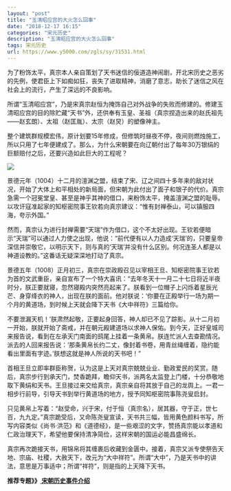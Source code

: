 ```yaml
---
layout: "post"
title: "玉清昭应宫的大火怎么回事"
date: "2018-12-17 16:15"
categories: "宋元历史"
description: "玉清昭应宫的大火怎么回事"
tags: 宋元历史
url: https://www.y5000.com/zgls/sy/31531.html
---
```






为了粉饰太平，真宗本人亲自策划了天书迷信的佞道造神闹剧，开北宋历史之恶劣的先例，使君臣上下如痴如狂，丧失了进取精神，消磨了意志，助长了迷信之风在社会上的流行，产生了深远的不良影响。

所谓“玉清昭应宫”，乃是宋真宗赵恒为掩饰自己对外战争的失败而修建的。修建玉清昭应宫的目的除贮藏“天书”外，还供奉有玉皇、圣祖（真宗捏造出来的赵氏祖先——赵玄朗）、太祖（赵匡胤）、太宗（赵炅）的塑像神主。

整个建筑群规模宏伟，原计划要15年修成，但修筑时昼夜不停，夜间则燃烛施工，所以只用了七年便建成了。那么，为什么宋朝要在向辽朝付出了每年30万银绢的巨额赔付之后，还要兴造如此巨大的工程呢？

![](https://img.y5000.com/uploads/allimg/180719/8-1PG9133150616.jpg)

景德元年（1004）十二月的澶渊之盟，结束了宋、辽之间四十多年来的敌对状况，开始了大体上和平相处的新局面，但宋朝为此付出了面子和银子的代价。真宗急需一个冠冕堂皇、甚至是神乎其神的借口，来粉饰太平，掩盖澶渊之盟的耻辱。以攻讦寇准起家的知枢密院事王钦若向真宗建议：“惟有封禅泰山，可以镇服四海，夸示外国。”

然而，真宗认为进行封禅需要“天瑞”作为借口，这个不太好出现。王钦若便暗示“天瑞”可以通过人力使之出现，他说：“前代便有以人力造成‘天瑞’的，只要皇帝深信并崇敬它，以明示天下，则与真的‘天瑞’并没有什么区别。何况连圣人都是以神道设教的。”这番话无疑深深地打动了真宗。

景德五年（1008）正月初三，真宗在崇政殿召见以宰相王旦、知枢密院事王钦若为首的文武重臣，亲自宣布了一个特大喜讯：“去年冬天十一月二十七日将近半夜时分，朕正要就寝，忽然寝殿内突然亮起来了。朕看到一位帽子上闪烁着星辰光芒、身穿绛衣的神人，出现在朕的面前。他对朕说：‘你要在正殿举行一场为期一个月的黄道场，到时候上天就会降下天书《大中祥符》三篇给你。

不要泄漏天机！’朕肃然起敬，正要起身回答，神人却已不见了踪影。从十二月初一开始，朕就开始了斋戒，并在朝元殿建道场以求神人保佑。到今天，正好皇城司来报告说，看到在左承天门南面的鸱尾上挂着一条黄帛。朕连忙派人去查勘情况。派去的人回来报告说：‘那条黄帛长约二丈，像封着书卷，用青丝绳缠着，隐约能看出里面有字迹。’朕想这就是神人所说的天书吧！”

首相王旦立即率群臣称贺，认为这是上天对真宗兢兢业业、勤政爱民的奖赏。随后，真宗步行到承天门，焚香跪拜，瞻仰天书，派两名太监登上门楼，十分恭敬地取下黄绢和天书。王旦接过来交给真宗，真宗亲自将其放于自己的龙舆上。一君一相步行前导，引导天书到举行黄道场的地方，授予同知枢密院事陈尧叟启封。

只见黄帛上写着：“赵受命，兴于宋，付于恒（真宗名），居其器，守于正，世七百，九九定。”真宗跪受后，又命陈尧叟宣读，天书共三幅，皆用黄色颜料书写，所写内容类似《尚书·洪范》和《道德经》，是一些艰涩的文字，赞扬真宗能以孝道和仁政治理天下，希望他要保持清净简俭，这样宋朝的国运必能昌盛绵长。

真宗再次跪接天书，用锦帛将其缠裹后收藏到金匮中。接着，真宗又派专使祭告天地、宗庙、社稷，大赦天下，改元为“大中祥符”。所谓“大中”，乃是天书中的讲法，意思是万事适中；所谓“祥符”，则是指的上天降下天书。

**推荐专题》》[ 宋朝历史事件介绍](https://www.y5000.com/zgls/sy/31553.html)**

